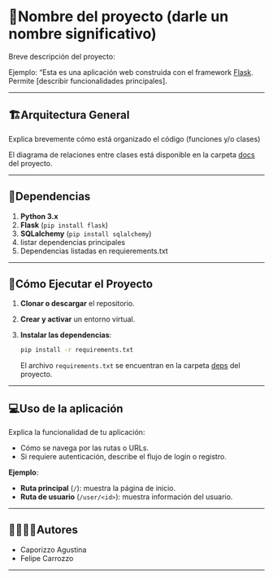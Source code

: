# 🐍Nombre del proyecto (darle un nombre significativo) 

Breve descripción del proyecto:

Ejemplo: “Esta es una aplicación web construida con el framework [Flask](https://flask.palletsprojects.com/). Permite [describir funcionalidades principales].

---
## 🏗Arquitectura General

Explica brevemente cómo está organizado el código (funciones y/o clases)

El diagrama de relaciones entre clases está disponible en la carpeta [docs](./docs) del proyecto.

---
## 📑Dependencias

1. **Python 3.x**
2. **Flask** (`pip install flask`)
3. **SQLalchemy** (`pip install sqlalchemy`)
4. listar dependencias principales
5. Dependencias listadas en requierements.txt

---
## 🚀Cómo Ejecutar el Proyecto
1. **Clonar o descargar** el repositorio.

2. **Crear y activar** un entorno virtual.

3. **Instalar las dependencias**:
   ```bash
   pip install -r requirements.txt
   ```
   El archivo `requirements.txt` se encuentran en la carpeta [deps](./deps) del proyecto.
---

## 💻Uso de la aplicación

Explica la funcionalidad de tu aplicación:  
- Cómo se navega por las rutas o URLs.
- Si requiere autenticación, describe el flujo de login o registro.

**Ejemplo**:
- **Ruta principal** (`/`): muestra la página de inicio.
- **Ruta de usuario** (`/user/<id>`): muestra información del usuario.

---

## 🙎‍♀️🙎‍♂️Autores

- Caporizzo Agustina
- Felipe Carrozzo
---

